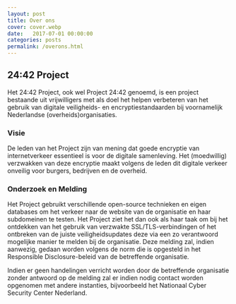 ```yaml
---
layout: post
title: Over ons
cover: cover.webp
date:   2017-07-01 00:00:00
categories: posts
permalink: /overons.html
---
```


## 24:42 Project
  
Het 24:42 Project, ook wel Project 24:42 genoemd, is een project bestaande uit vrijwilligers met als doel het helpen verbeteren van het gebruik van digitale veiligheids- en encryptiestandaarden bij voornamelijk Nederlandse (overheids)organisaties.

### Visie
  
De leden van het Project zijn van mening dat goede encryptie van internetverkeer essentieel is voor de digitale samenleving. Het (moedwillig) verzwakken van deze encryptie maakt volgens de leden dit digitale verkeer onveilig voor burgers, bedrijven en de overheid.

### Onderzoek en Melding
  
Het Project gebruikt verschillende open-source technieken en eigen databases om het verkeer naar de website van de organisatie en haar subdomeinen te testen.
Het Project ziet het dan ook als haar taak om bij het ontdekken van het gebruik van verzwakte SSL/TLS-verbindingen of het ontbreken van de juiste veiligheidsupdates deze via een zo verantwoord mogelijke manier te melden bij de organisatie.
Deze melding zal, indien aanwezig, gedaan worden volgens de norm die is opgesteld in het Responsible Disclosure-beleid van de betreffende organisatie.
  
Indien er geen handelingen verricht worden door de betreffende organisatie zonder antwoord op de melding zal er indien nodig contact worden opgenomen met andere instanties, bijvoorbeeld het Nationaal Cyber Security Center Nederland.
